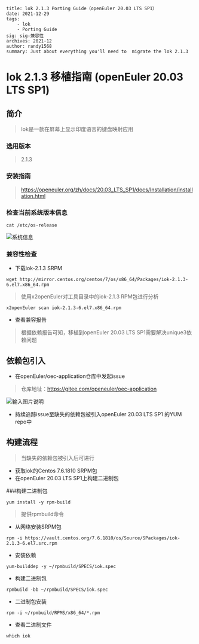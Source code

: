 ```
title: lok 2.1.3 Porting Guide（openEuler 20.03 LTS SP1）
date: 2021-12-29
tags: 
    - lok
    - Porting Guide
sig: sig-兼容性
archives: 2021-12
author: randy1568
summary: Just about everything you'll need to  migrate the lok 2.1.3 
```

# Iok 2.1.3 移植指南 (openEuler 20.03 LTS SP1)

## 简介

>Iok是一款在屏幕上显示印度语言的键盘映射应用

### 选用版本

> 2.1.3

### 安装指南

> https://openeuler.org/zh/docs/20.03_LTS_SP1/docs/Installation/installation.html

### 检查当前系统版本信息

```shell
cat /etc/os-release
```

![系统信息](https://images.gitee.com/uploads/images/2021/0322/113838_bccd0727_7919994.png "系统信息")

### 兼容性检查

- 下载iok-2.1.3 SRPM

```
wget http://mirror.centos.org/centos/7/os/x86_64/Packages/iok-2.1.3-6.el7.x86_64.rpm
```

> 使用x2openEuler对工具目录中的iok-2.1.3 RPM包进行分析

```
x2openEuler scan iok-2.1.3-6.el7.x86_64.rpm
```

- 查看兼容报告

> 根据依赖报告可知，移植到openEuler 20.03 LTS SP1需要解决unique3依赖问题

## 依赖包引入

- 在openEuler/oec-application仓库中发起issue

> 仓库地址：https://gitee.com/openeuler/oec-application

![输入图片说明](https://images.gitee.com/uploads/images/2021/0324/161603_5b559f56_7919994.png "issue")

- 持续追踪issue至缺失的依赖包被引入openEuler 20.03 LTS SP1 的YUM repo中

## 构建流程

> 当缺失的依赖包被引入后可进行

- 获取iok的Centos 7.6.1810 SRPM包
- 在openEuler 20.03 LTS SP1上构建二进制包

###构建二进制包

```shell
yum install -y rpm-build
```

> 提供rpmbuild命令

- 从网络安装SRPM包

```shell
rpm -i https://vault.centos.org/7.6.1810/os/Source/SPackages/iok-2.1.3-6.el7.src.rpm
```

- 安装依赖

```shell
yum-builddep -y ~/rpmbuild/SPECS/iok.spec
```

- 构建二进制包

```shell
rpmbuild -bb ~/rpmbuild/SPECS/iok.spec
```

- 二进制包安装

```
rpm -i ~/rpmbuild/RPMS/x86_64/*.rpm
```

- 查看二进制文件

```
which iok
```